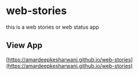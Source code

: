 # web-stories
this is a web stories or web status app

## View App

[https://amardeepkesharwani.github.io/web-stories](https://amardeepkesharwani.github.io/web-stories)
